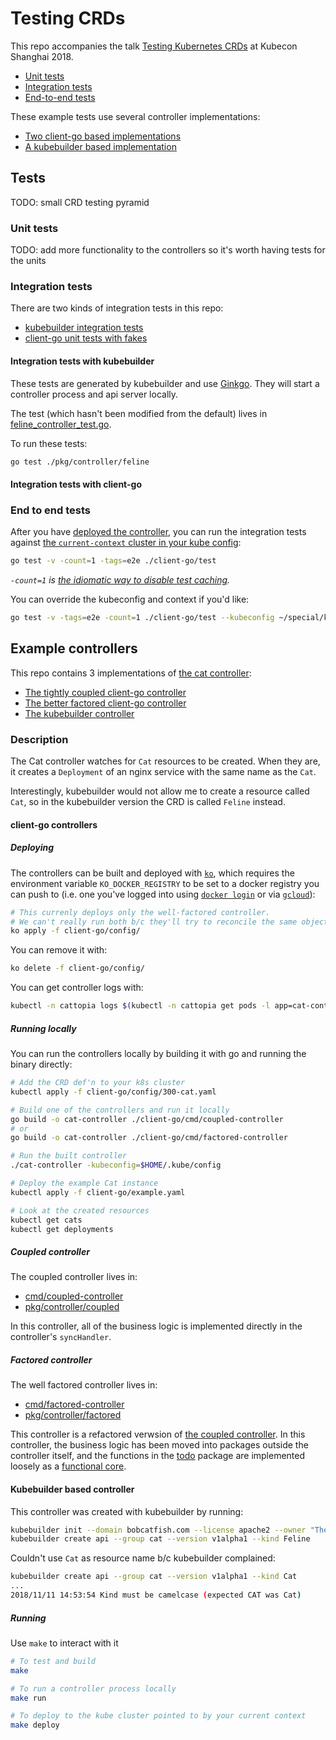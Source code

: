 # Testing CRDs

This repo accompanies the talk [Testing Kubernetes CRDs](https://kccncchina2018english.sched.com/event/FuJa/testing-kubernetes-crds-christie-wilson-google)
at Kubecon Shanghai 2018.

* [Unit tests](#unit-tests)
* [Integration tests](#integration-tests)
* [End-to-end tests](#end-to-end-tests)

These example tests use several controller implementations:

* [Two client-go based implementations](#client-go)
* [A kubebuilder based implementation](#kubebuilder-controller)

## Tests

TODO: small CRD testing pyramid

### Unit tests

TODO: add more functionality to the controllers so it's worth having tests for the units

### Integration tests

There are two kinds of integration tests in this repo:

* [kubebuilder integration tests](#integration-tests-with-kubebuilder)
* [client-go unit tests with fakes](#integration-tests-with-client-go)

#### Integration tests with kubebuilder

These tests are generated by kubebuilder and use [Ginkgo](https://github.com/onsi/ginkgo).
They will start a controller process and api server locally.

The test (which hasn't been modified from the default) lives in
[feline_controller_test.go](kubebuilder/pkg/controller/feline/feline_controller_test.go).

To run these tests:

```bash
go test ./pkg/controller/feline
```

#### Integration tests with client-go

### End to end tests

After you have [deployed the controller](#deploying), you can run the integration tests against
[the `current-context` cluster in your kube config](https://kubernetes.io/docs/concepts/configuration/organize-cluster-access-kubeconfig/):

```bash
go test -v -count=1 -tags=e2e ./client-go/test
```

_`-count=1` is [the idiomatic way to disable test caching](https://golang.org/doc/go1.10#test)._

You can override the kubeconfig and context if you'd like:

```bash
go test -v -tags=e2e -count=1 ./client-go/test --kubeconfig ~/special/kubeconfig --cluster myspecialcluster
```
## Example controllers

This repo contains 3 implementations of [the cat controller](#description):

* [The tightly coupled client-go controller](#coupled-controller)
* [The better factored client-go controller](#factored-controller)
* [The kubebuilder controller](#kubebuilder)

### Description

The Cat controller watches for `Cat` resources to be created. When they are, it creates a `Deployment` of an
nginx service with the same name as the `Cat`.

Interestingly, kubebuilder would not allow me to create a resource called `Cat`, so in the kubebuilder version
the CRD is called `Feline` instead.

#### client-go controllers

##### Deploying

The controllers can be built and deployed with [`ko`](https://github.com/google/go-containerregistry/tree/master/cmd/ko),
which requires the environment variable `KO_DOCKER_REGISTRY` to be set to
a docker registry you can push to (i.e. one you've logged into using [`docker login`](https://docs.docker.com/engine/reference/commandline/login/)
or via [`gcloud`](https://cloud.google.com/container-registry/docs/advanced-authentication)):

```bash
# This currenly deploys only the well-factored controller.
# We can't really run both b/c they'll try to reconcile the same objects.
ko apply -f client-go/config/
```

You can remove it with:

```bash
ko delete -f client-go/config/
```

You can get controller logs with:

```bash
kubectl -n cattopia logs $(kubectl -n cattopia get pods -l app=cat-controller -o name)
```

##### Running locally

You can run the controllers locally by building it with go and running the binary directly:

```bash
# Add the CRD def'n to your k8s cluster
kubectl apply -f client-go/config/300-cat.yaml

# Build one of the controllers and run it locally
go build -o cat-controller ./client-go/cmd/coupled-controller
# or 
go build -o cat-controller ./client-go/cmd/factored-controller

# Run the built controller
./cat-controller -kubeconfig=$HOME/.kube/config

# Deploy the example Cat instance
kubectl apply -f client-go/example.yaml

# Look at the created resources
kubectl get cats
kubectl get deployments
```

##### Coupled controller

The coupled controller lives in:

* [cmd/coupled-controller](cmd/coupled-controller)
* [pkg/controller/coupled](pkg/controller/coupled)

In this controller, all of the business logic is implemented directly in the controller's `syncHandler`.

##### Factored controller

The well factored controller lives in:

* [cmd/factored-controller](cmd/factored-controller)
* [pkg/controller/factored](pkg/controller/factored)

This controller is a refactored verwsion of [the coupled controller](#coupled-controller). 
In this controller, the business logic has been moved into packages outside the controller
itself, and the functions in the [todo](TODO) package are implemented loosely as a
[functional core](https://www.destroyallsoftware.com/screencasts/catalog/functional-core-imperative-shell).

#### Kubebuilder based controller

This controller was created with kubebuilder by running:

```bash
kubebuilder init --domain bobcatfish.com --license apache2 --owner "The Kubernetes authors"
kubebuilder create api --group cat --version v1alpha1 --kind Feline
```

Couldn't use `Cat` as resource name b/c kubebuilder complained:

```bash
kubebuilder create api --group cat --version v1alpha1 --kind Cat
...
2018/11/11 14:53:54 Kind must be camelcase (expected CAT was Cat)
```

##### Running

Use `make` to interact with it

```bash
# To test and build
make

# To run a controller process locally
make run

# To deploy to the kube cluster pointed to by your current context
make deploy
```